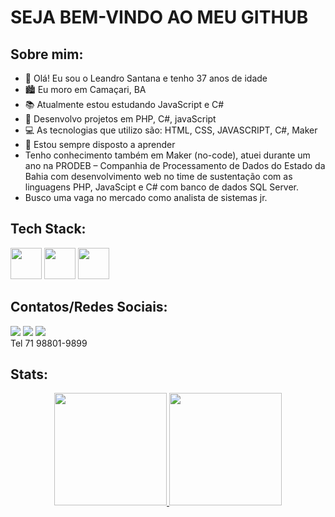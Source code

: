 # SEJA BEM-VINDO AO MEU GITHUB

## Sobre mim: 

- 👋 Olá! Eu sou o Leandro Santana e tenho 37 anos de idade
- 🏙️ Eu moro em Camaçari, BA
- 📚 Atualmente estou estudando JavaScript e C#
- 📖 Desenvolvo projetos em PHP, C#, javaScript
- 💻 As tecnologias que utilizo são: HTML, CSS, JAVASCRIPT, C#, Maker
- 🎈 Estou sempre disposto a aprender
- Tenho conhecimento também em Maker (no-code), atuei durante um ano na PRODEB – Companhia de Processamento de Dados do Estado da Bahia com desenvolvimento web no time de sustentação com as linguagens PHP, JavaScipt e C# com banco de dados SQL Server.
- Busco uma vaga no mercado como analista de sistemas jr.

## Tech Stack: 
<div>
<img src="https://cdn.jsdelivr.net/gh/devicons/devicon/icons/php/php-original.svg" height="50px" width="50px"/>
<img src="https://cdn.jsdelivr.net/gh/devicons/devicon/icons/javascript/javascript-original.svg" height="50px" width="50px"/>
<img src="https://cdn.jsdelivr.net/gh/devicons/devicon/icons/microsoftsqlserver/microsoftsqlserver-plain.svg" height="50px" width="50px"/>
</div>

## Contatos/Redes Sociais: 
<a href="https://wa.me/+5571988019899" target="_blank"><img src="https://img.shields.io/badge/WhatsApp-25D366?style=for-the-badge&logo=whatsapp&logoColor=white" target="_blank"></a> 
<a href = "mailto:leandro.lns.87@gmail.com"><img src="https://img.shields.io/badge/Gmail-D14836?style=for-the-badge&logo=gmail&logoColor=white" target="_blank"></a>
<a href="https://www.linkedin.com/in/leandro-nascimento-de-santana-pina-65985825/" target="_blank"><img src="https://img.shields.io/badge/-LinkedIn-%230077B5?style=for-the-badge&logo=linkedin&logoColor=white" target="_blank"></a>   
Tel 71 98801-9899

## Stats: 
<div align="center">
  <a href="https://github.com/leandrolns87">
  <img height="180em" src="https://github-readme-stats.vercel.app/api?username=leandrolns87&show_icons=true&theme=dracula&include_all_commits=true&count_private=true"/>
  <img height="180em" src="https://github-readme-stats.vercel.app/api/top-langs/?username=leandrolns87&layout=compact&langs_count=7&theme=dracula"/>
</div>
